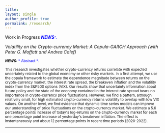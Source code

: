 ```yaml
---
title: 
layout: single 
author_profile: true 
permalink: /research/ 
---
```

Work in Progress
<span style="color:blue">***NEWS:***.</span>
 
 *Volatility on the Crypto-currency Market: A Copula-GARCH Approach (with Peter G. Moffatt and Andrea Calef)*

<sub> ***NEWS:***  <span style="color:blue"> * Abstract *.</span> 

 <sub> This research investigates whether crypto-currency returns correlate with expected uncertainty related to the global economy or other risky markets. In a first attempt, we use the copula framework to estimate the dependence magnitude between returns on the crypto-currency market, the interest rate spread, the breakeven inflation and the volatility index from the S\&P500 options (VIX). Our results show that uncertainty information about future policy and the state of the economy contained in the interest rate spread bears no importance in crypto-currency price fluctuations. However, we find a pattern, although relatively small, for high estimated crypto-currency returns volatility to overlap with low VIX values. On another level, we find evidence that dynamic time series models can improve our understanding of price fluctuations on the crypto-currency market. We estimate a 5.6 percentage points increase of today's log-returns on the crypto-currency market for each one percentage point increase of yesterday's breakeven inflation. The effect is instantaneously and about 12 percentage points in recent time periods (2020-2022). </sub>  

---
